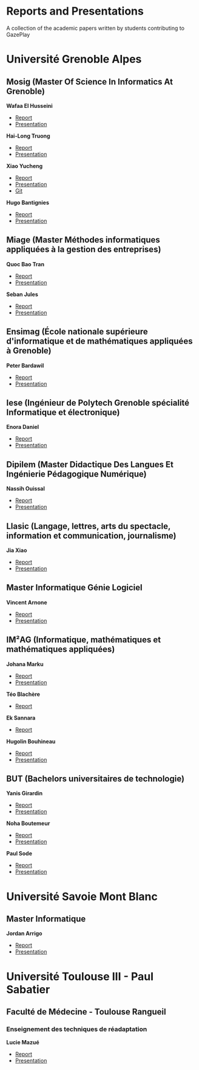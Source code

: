 # Reports and Presentations

A collection of the academic papers written by students contributing to GazePlay

# Université Grenoble Alpes

## Mosig (Master Of Science In Informatics At Grenoble)

__Wafaa El Husseini__
* [Report](Reports/ELHUSSEINI_Report.pdf) 
* [Presentation](Presentations/ELHUSSEINI-slides.pdf)

__Hai-Long Truong__
* [Report](Reports/TRUONG-2019.pdf) 
* [Presentation](Presentations/TRUONG_slides.pdf)

__Xiao Yucheng__
* [Report](Reports/XiaoYucheng_Report.pdf)
* [Presentation](Presentations/XiaoYucheng_Slide.pdf)
* [Git](https://github.com/SaviorSeva/pytorch_mpiigaze)

__Hugo Bantignies__
* [Report](Reports/Bantignies_Hugo_Rapport.pdf)
* [Presentation](Presentations/Hugo_Bantignies_Slide.pdf)

## Miage (Master Méthodes informatiques appliquées à la gestion des entreprises)

__Quoc Bao Tran__
* [Report](Reports/Quoc_Bao_Tran_Report.pdf)
* [Presentation](Presentations/Quoc_Bao_Tran_slides.pdf)

__Seban Jules__
* [Report](Reports/Seban_report.pdf)
* [Presentation](Presentations/Seban_slides.pdf)

## Ensimag (École nationale supérieure d'informatique et de mathématiques appliquées à Grenoble)

__Peter Bardawil__
* [Report](Reports/BARDAWIL_Report.pdf) 
* [Presentation](Presentations/BARDAWIL-slides.pdf)

## Iese (Ingénieur de Polytech Grenoble spécialité Informatique et électronique)

__Enora Daniel__
* [Report](Reports/Daniel_Enora_Rapport.pdf)
* [Presentation](Presentations/Daniel_Enora_Slides.pdf)

## Dipilem (Master Didactique Des Langues Et Ingénierie Pédagogique Numérique)

__Nassih Ouissal__
* [Report](Reports/Nassih_Ouissal_Rapport.pdf)
* [Presentation](Presentations/Nassih_Ouissal_slides.pdf)

## Llasic (Langage, lettres, arts du spectacle, information et communication, journalisme)

__Jia Xiao__
* [Report](Reports/JiaXiao_Report.pdf)
* [Presentation](Presentations/Jia_Xiao_Slides.pdf)

## Master Informatique Génie Logiciel

__Vincent Arnone__
* [Report](Reports/Rapport_Arnone_Vincent_M2.zip) 
* [Presentation](Presentations/Arnone_Slide.pdf)

## IM²AG (Informatique, mathématiques et mathématiques appliquées)

__Johana Marku__
* [Report](Reports/MARKU-final-report.pdf) 
* [Presentation](Presentations/MARKU-slides.pdf)

__Téo Blachère__
* [Report](Reports/Rapport_TER_TEO_BLACHERE.pdf)

__Ek Sannara__
* [Report](Reports/SannaraReport-2019.pdf)

__Hugolin Bouhineau__
* [Report](Reports/Bouhineau_Hugolin_Report.pdf) 
* [Presentation](Presentations/Bouhineau_slides.pdf)

## BUT (Bachelors universitaires de technologie)

__Yanis Girardin__
* [Report](Reports/Yanis_Girardin_Report.pdf) 
* [Presentation](Presentations/Yanis_Girardin_slides.pdf)

__Noha Boutemeur__
* [Report](Reports/Noha_Boutemeur_Report.pdf) 
* [Presentation](Presentations/Noha_Boutemeur_slides.pdf)

__Paul Sode__
* [Report](Reports/Paul_Sode_Report.pdf) 
* [Presentation](Presentations/Paul_Sode_slides.pdf)

# Université Savoie Mont Blanc

## Master Informatique

__Jordan Arrigo__
* [Report](Reports/Arrigo_Jordan_Rapport.pdf) 
* [Presentation](Presentations/Arrigo_Jordan_Slide.pdf)

# Université Toulouse III - Paul Sabatier

## Faculté de Médecine - Toulouse Rangueil

### Enseignement des techniques de réadaptation

__Lucie Mazué__
* [Report](Reports/Lucie_Mazué_Rapport.pdf)
* [Presentation](Presentations/Lucie_Mazué_Slides.pdf)
